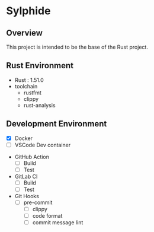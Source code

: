 # Sylphide
## Overview
This project is intended to be the base of the Rust project.
## Rust Environment
- Rust : 1.51.0
- toolchain
  - rustfmt
  - clippy
  - rust-analysis

## Development Environment
- [x] Docker
- [ ] VSCode Dev container
- GitHub Action
  - [ ] Build
  - [ ] Test
- GitLab CI
  - [ ] Build
  - [ ] Test
- Git Hooks
  - [ ] pre-commit
    - [ ] clippy
    - [ ] code format
    - [ ] commit message lint
